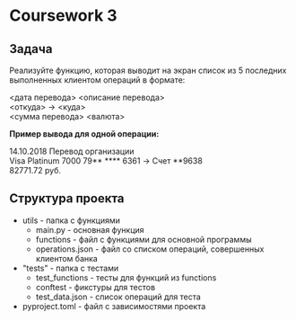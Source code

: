 # Coursework 3
## Задача

Реализуйте функцию, которая выводит на экран список из 5 
последних выполненных клиентом операций в формате:

<дата перевода> <описание перевода><br/>
<откуда> -> <куда><br/>
<сумма перевода> <валюта>

**Пример вывода для одной операции:**

14.10.2018 Перевод организации<br/>
Visa Platinum 7000 79** **** 6361 -> Счет **9638<br/>
82771.72 руб.

## Структура проекта

- utils  - папка с функциями
   - main.py - основная функция
   - functions - файл с функциями для основной программы
   - operations.json - файл со списком операций, совершенных клиентом банка
- "tests" - папка с тестами
   - test_functions - тесты для функций из functions
   - conftest - фикстуры для тестов
   - test_data.json - список операций для теста
- pyproject.toml - файл с зависимостями проекта


